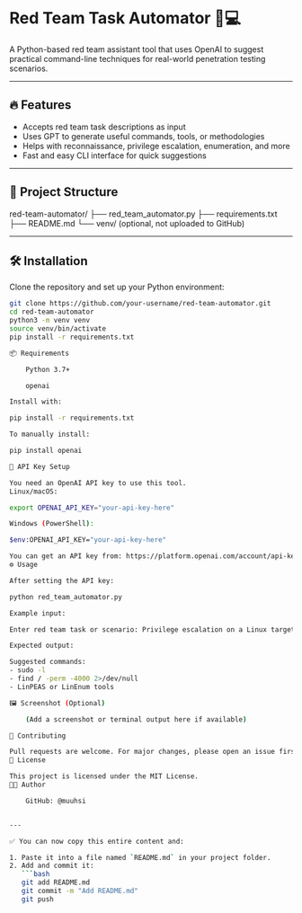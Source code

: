 # Red Team Task Automator 🤖💻

A Python-based red team assistant tool that uses OpenAI to suggest practical command-line techniques for real-world penetration testing scenarios.

---

## 🔥 Features

- Accepts red team task descriptions as input
- Uses GPT to generate useful commands, tools, or methodologies
- Helps with reconnaissance, privilege escalation, enumeration, and more
- Fast and easy CLI interface for quick suggestions

---

## 📁 Project Structure

red-team-automator/
├── red_team_automator.py
├── requirements.txt
├── README.md
└── venv/ (optional, not uploaded to GitHub)


---

## 🛠️ Installation

Clone the repository and set up your Python environment:

```bash
git clone https://github.com/your-username/red-team-automator.git
cd red-team-automator
python3 -m venv venv
source venv/bin/activate
pip install -r requirements.txt

📦 Requirements

    Python 3.7+

    openai

Install with:

pip install -r requirements.txt

To manually install:

pip install openai

🔑 API Key Setup

You need an OpenAI API key to use this tool.
Linux/macOS:

export OPENAI_API_KEY="your-api-key-here"

Windows (PowerShell):

$env:OPENAI_API_KEY="your-api-key-here"

You can get an API key from: https://platform.openai.com/account/api-keys
⚙️ Usage

After setting the API key:

python red_team_automator.py

Example input:

Enter red team task or scenario: Privilege escalation on a Linux target

Expected output:

Suggested commands:
- sudo -l
- find / -perm -4000 2>/dev/null
- LinPEAS or LinEnum tools

🖼️ Screenshot (Optional)

    (Add a screenshot or terminal output here if available)

🤝 Contributing

Pull requests are welcome. For major changes, please open an issue first to discuss what you would like to change.
🧾 License

This project is licensed under the MIT License.
👨‍💻 Author

    GitHub: @muuhsi


---

✅ You can now copy this entire content and:

1. Paste it into a file named `README.md` in your project folder.
2. Add and commit it:
   ```bash
   git add README.md
   git commit -m "Add README.md"
   git push
